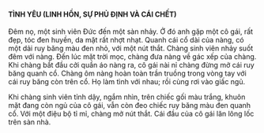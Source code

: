 #### TÌNH YÊU (LINH HỒN, SỰ PHỦ ĐỊNH VÀ CÁI CHẾT)

Đêm nọ, một sinh viên Đức đến một sàn nhảy. Ở đó anh gặp một cô gái, rất đẹp, tóc đen huyền, da mặt rất nhợt nhạt. Quanh cái cổ dài của nàng, có một dải ruy băng màu đen nhỏ, với một nút thắt. Chàng sinh viên nhảy suốt đêm với nàng. Đến lúc mặt trời mọc, chàng đưa nàng về gác xếp của chàng. Khi chàng bắt đầu cởi quần áo nàng ra, cô gái nài nỉ chàng đừng mở cái ruy băng quanh cổ. Chàng ôm nàng hoàn toàn trần truồng trong vòng tay với cái ruy băng còn trên cổ. Họ làm tình với nhau; rồi cùng rơi vào giấc ngủ.

Khi chàng sinh viên tỉnh dậy, ngắm nhìn, trên chiếc gối màu trắng, khuôn mặt đang còn ngủ của cô gái, vẫn còn đeo chiếc ruy băng màu đen quanh cổ. Với một điệu bộ tỉ mỉ, chàng mở nút thắt. Cái đầu của cô gái lăn lông lốc trên sàn nhà.